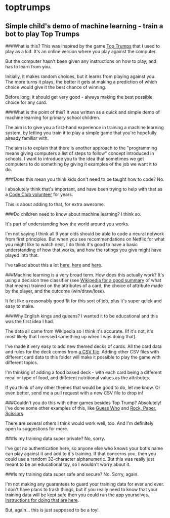 # toptrumps
## Simple child's demo of machine learning - train a bot to play Top Trumps

###What is this?
This was inspired by the game <a href="https://en.wikipedia.org/wiki/Top_Trumps">Top Trumps</a> that I used to play as a kid. It's an online version where you play against the computer.

But the computer hasn't been given any instructions on how to play, and has to learn from you.

Initially, it makes random choices, but it learns from playing against you. The more turns it plays, the better it gets at making a prediction of which choice would give it the best chance of winning.

Before long, it should get very good - always making the best possible choice for any card.

###What is the point of this?
It was written as a quick and simple demo of machine learning for primary school children.

The aim is to give you a first-hand experience in training a machine learning system, by letting you train it to play a simple game that you're hopefully already familiar with.

The aim is to explain that there is another approach to the "programming means giving computers a list of steps to follow" concept introduced in schools. I want to introduce you to the idea that sometimes we get computers to do something by giving it examples of the job we want it to do. 

###Does this mean you think kids don't need to be taught how to code?
No.

I absolutely think that's important, and have been trying to help with that as a <a href="http://dalelane.co.uk/blog?s=code+club">Code Club volunteer</a> for years.

This is about adding to that, for extra awesome.

###Do children need to know about machine learning?
I think so.

It's part of understanding how the world around you works.

I'm not saying I think all 9 year olds should be able to code a neural network from first principles. But when you see recommendations on Netflix for what you might like to watch next, I do think it's good to have a basic understanding of how that works, and how the ratings you give might have played into that.

I've talked about this a lot <a href="http://dalelane.co.uk/blog/?p=3211">here</a>, <a href="http://dalelane.co.uk/blog/?p=3299">here</a> and <a href="http://dalelane.co.uk/blog/?p=3330">here</a>.

###Machine learning is a very broad term. How does this actually work?
It's using a decision tree classifier (see <a href="https://en.wikipedia.org/wiki/Decision_tree_learning">Wikipedia for a good summary</a> of what that means) trained on the attributes of a card, the choice of attribute made by the player, and the outcome (win/draw/lose).

It felt like a reasonably good fit for this sort of job, plus it's super quick and easy to make.

###Why English kings and queens?
I wanted it to be educational and this was the first idea I had. 

The data all came from Wikipedia so I think it's accurate. (If it's not, it's most likely that I messed something up when I was doing that).

I've made it very easy to add new themed decks of cards. All the card data and rules for the deck comes from <a href="https://github.com/ibmets/toptrumps/blob/master/data/decks/kingsandqueens.csv">a CSV file</a>. Adding other CSV files with different card data to this folder will make it possible to play the game with different topics.

I'm thinking of adding a food based deck - with each card being a different meal or type of food, and different nutritional values as the attributes.

If you think of any other themes that would be good to do, let me know. Or even better, send me a pull request with a new CSV file to drop in!

###Couldn't you do this with other games besides Top Trump?
Absolutely! I've done some other examples of this, like <a href="http://dalelane.co.uk/blog/?p=3330">Guess Who</a> and <a href="http://dalelane.co.uk/blog/?p=3349">Rock, Paper, Scissors</a>.

There are several others I think would work well, too. And I'm definitely open to suggestions for more.

###Is my training data super private?
No, sorry.

I've got no authentication here, so anyone else who knows your bot's name can play against it and add to it's training. If that concerns you, then you could use a random 32-character alphanumeric. But this was really just meant to be an educational toy, so I wouldn't worry about it.

###Is my training data super safe and secure?
No. Sorry, again.

I'm not making any guarantees to guard your training data for ever and ever. I don't have plans to trash things, but if you really need to know that your training data will be kept safe then you could run the app yourselves. <a href="https://github.com/ibmets/toptrumps/blob/master/INSTALL.md">Instructions for doing that are here</a>. 

But, again... this is just supposed to be a toy!
